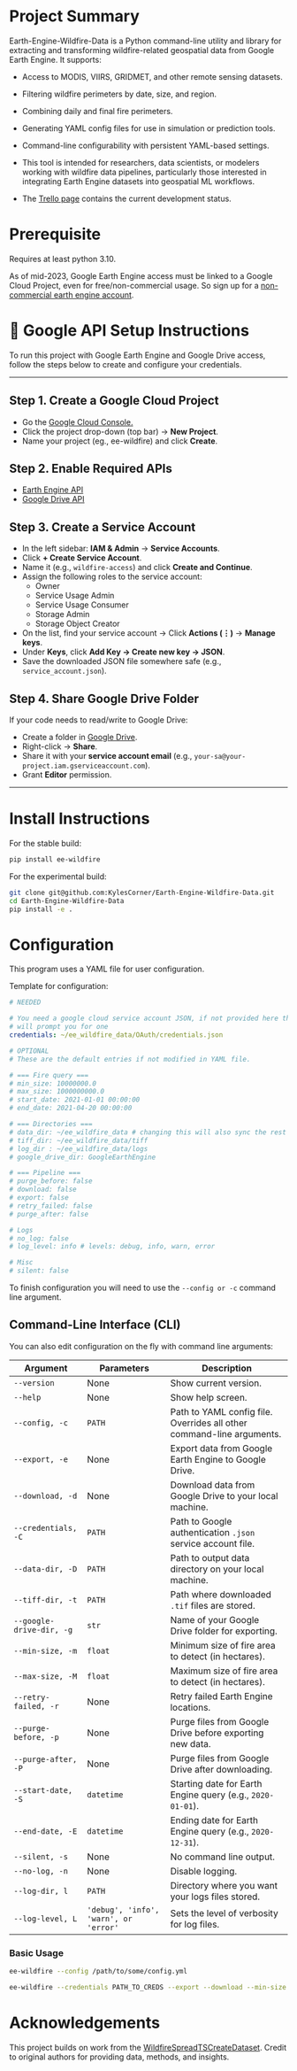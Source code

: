 # Project Summary
Earth-Engine-Wildfire-Data is a Python command-line utility and library for extracting and
transforming wildfire-related geospatial data from Google Earth Engine. It supports:

- Access to MODIS, VIIRS, GRIDMET, and other remote sensing datasets.

- Filtering wildfire perimeters by date, size, and region.

- Combining daily and final fire perimeters.

- Generating YAML config files for use in simulation or prediction tools.

- Command-line configurability with persistent YAML-based settings.

- This tool is intended for researchers, data scientists, or modelers working with wildfire data
pipelines, particularly those interested in integrating Earth Engine datasets into geospatial ML
workflows.

- The [Trello page](https://trello.com/b/eEd18oio/natrual-resource-management-lab) contains the current development status.

# Prerequisite

 Requires at least python 3.10.

 As of mid-2023, Google Earth Engine access must be linked to a Google Cloud Project, even for
 free/non-commercial usage. So sign up for a [non-commercial earth engine account](https://earthengine.google.com/noncommercial/).

# 🔐 Google API Setup Instructions

To run this project with Google Earth Engine and Google Drive access, follow the steps below to create and configure your credentials.

---

## Step 1. Create a Google Cloud Project
- Go the [Google Cloud Console.](https://console.cloud.google.com/)
- Click the project drop-down (top bar) -> **New Project**.
- Name your project (eg., ee-wildfire) and click **Create**.

## Step 2. Enable Required APIs
- [Earth Engine API](https://console.cloud.google.com/flows/enableapi?apiid=earthengine.googleapis.com)
- [Google Drive API](https://console.cloud.google.com/flows/enableapi?apiid=drive.googleapis.com)

## Step 3. Create a Service Account
- In the left sidebar: **IAM & Admin** → **Service Accounts**.
- Click **+ Create Service Account**.
- Name it (e.g., `wildfire-access`) and click **Create and Continue**.
- Assign the following roles to the service account:
  - Owner
  - Service Usage Admin
  - Service Usage Consumer
  - Storage Admin
  - Storage Object Creator
- On the list, find your service account → Click **Actions (⋮)** → **Manage keys**.
- Under **Keys**, click **Add Key → Create new key → JSON**.
- Save the downloaded JSON file somewhere safe (e.g., `service_account.json`).

## Step 4. Share Google Drive Folder
If your code needs to read/write to Google Drive:

- Create a folder in [Google Drive](https://drive.google.com/).
- Right-click → **Share**.
- Share it with your **service account email** (e.g., `your-sa@your-project.iam.gserviceaccount.com`).
- Grant **Editor** permission.

---

# Install Instructions

For the stable build:
```bash
pip install ee-wildfire
```

For the experimental build:
```bash
git clone git@github.com:KylesCorner/Earth-Engine-Wildfire-Data.git
cd Earth-Engine-Wildfire-Data
pip install -e .
```

# Configuration
This program uses a YAML file for user configuration.

Template for configuration:

```yaml
# NEEDED

# You need a google cloud service account JSON, if not provided here the program
# will prompt you for one
credentials: ~/ee_wildfire_data/OAuth/credentials.json

# OPTIONAL
# These are the default entries if not modified in YAML file.

# === Fire query ===
# min_size: 10000000.0
# max_size: 1000000000.0
# start_date: 2021-01-01 00:00:00
# end_date: 2021-04-20 00:00:00

# === Directories ===
# data_dir: ~/ee_wildfire_data # changing this will also sync the rest of the directories.
# tiff_dir: ~/ee_wildfire_data/tiff
# log_dir : ~/ee_wildfire_data/logs
# google_drive_dir: GoogleEarthEngine

# === Pipeline ===
# purge_before: false
# download: false
# export: false
# retry_failed: false
# purge_after: false

# Logs
# no_log: false
# log_level: info # levels: debug, info, warn, error

# Misc
# silent: false
```

To finish configuration you will need to use the `--config or -c` command line argument.


## Command-Line Interface (CLI)

You can also edit configuration on the fly with command line arguments:

| Argument | Parameters | Description |
| -------- |------------|-------------|
| `--version` | None | Show current version. |
| `--help` | None | Show help screen. |
| `--config, -c` | `PATH` | Path to YAML config file. Overrides all other command-line arguments. |
| `--export, -e` | None | Export data from Google Earth Engine to Google Drive. |
| `--download, -d` | None | Download data from Google Drive to your local machine. |
| `--credentials, -C` | `PATH` | Path to Google authentication `.json` service account file. |
| `--data-dir, -D` | `PATH` | Path to output data directory on your local machine. |
| `--tiff-dir, -t` | `PATH` | Path where downloaded `.tif` files are stored. |
| `--google-drive-dir, -g` | `str` | Name of your Google Drive folder for exporting. |
| `--min-size, -m` | `float` | Minimum size of fire area to detect (in hectares). |
| `--max-size, -M` | `float` | Maximum size of fire area to detect (in hectares). |
| `--retry-failed, -r` | None | Retry failed Earth Engine locations. |
| `--purge-before, -p` | None | Purge files from Google Drive before exporting new data. |
| `--purge-after, -P` | None | Purge files from Google Drive after downloading. |
| `--start-date, -S` | `datetime` | Starting date for Earth Engine query (e.g., `2020-01-01`). |
| `--end-date, -E` | `datetime` | Ending date for Earth Engine query (e.g., `2020-12-31`). |
| `--silent, -s` | None | No command line output. |
| `--no-log, -n` | None | Disable logging. |
| `--log-dir, l` | `PATH` | Directory where you want your logs files stored.|
| `--log-level, L` | `'debug', 'info', 'warn', or 'error'` | Sets the level of verbosity for log files.|
###  Basic Usage

```bash
ee-wildfire --config /path/to/some/config.yml
```

```bash
ee-wildfire --credentials PATH_TO_CREDS --export --download --min-size 10 --log-level warn
```

# Acknowledgements

This project builds on work from the [WildfireSpreadTSCreateDataset](https://github.com/SebastianGer/WildfireSpreadTSCreateDataset). Credit to original authors for providing data, methods,
and insights.

